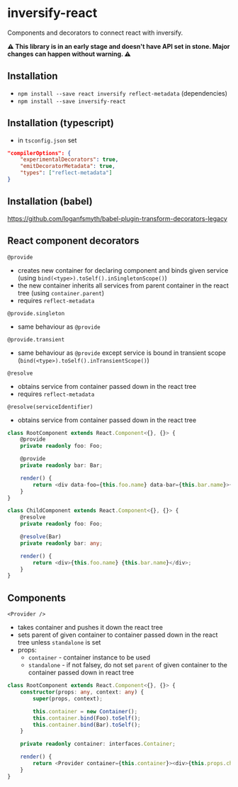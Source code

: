 # inversify-react

Components and decorators to connect react with inversify.

**:warning: This library is in an early stage and doesn't have API set in stone. Major changes can happen without warning. :warning:**

## Installation

* `npm install --save react inversify reflect-metadata` (dependencies)
* `npm install --save inversify-react`

## Installation (typescript)

* in `tsconfig.json` set 
```json
"compilerOptions": {
    "experimentalDecorators": true,
    "emitDecoratorMetadata": true,
    "types": ["reflect-metadata"]
}
```

## Installation (babel)

https://github.com/loganfsmyth/babel-plugin-transform-decorators-legacy

## React component decorators

`@provide`
* creates new container for declaring component and binds given service (using `bind(<type>).toSelf().inSingletonScope()`)
* the new container inherits all services from parent container in the react tree (using `container.parent`)
* requires `reflect-metadata`

`@provide.singleton`
* same behaviour as `@provide`

`@provide.transient`
* same behaviour as `@provide` except service is bound in transient scope (`bind(<type>).toSelf().inTransientScope()`)

`@resolve`
* obtains service from container passed down in the react tree
* requires `reflect-metadata`

`@resolve(serviceIdentifier)`
* obtains service from container passed down in the react tree

```ts
class RootComponent extends React.Component<{}, {}> {
    @provide
    private readonly foo: Foo;

    @provide
    private readonly bar: Bar;

    render() {
        return <div data-foo={this.foo.name} data-bar={this.bar.name}>{this.props.children}</div>;
    }
}

class ChildComponent extends React.Component<{}, {}> {
    @resolve
    private readonly foo: Foo;

    @resolve(Bar)
    private readonly bar: any;

    render() {
        return <div>{this.foo.name} {this.bar.name}</div>;
    }
}
```

## Components

`<Provider />`
* takes container and pushes it down the react tree
* sets parent of given container to container passed down in the react tree unless `standalone` is set
* props:
    * `container` - container instance to be used
    * `standalone` - if not falsey, do not set `parent` of given container to the container passed down in react tree

```ts
class RootComponent extends React.Component<{}, {}> {
    constructor(props: any, context: any) {
        super(props, context);

        this.container = new Container();
        this.container.bind(Foo).toSelf();
        this.container.bind(Bar).toSelf();
    }

    private readonly container: interfaces.Container;

    render() {
        return <Provider container={this.container}><div>{this.props.children}</div></Provider>;
    }
}
```